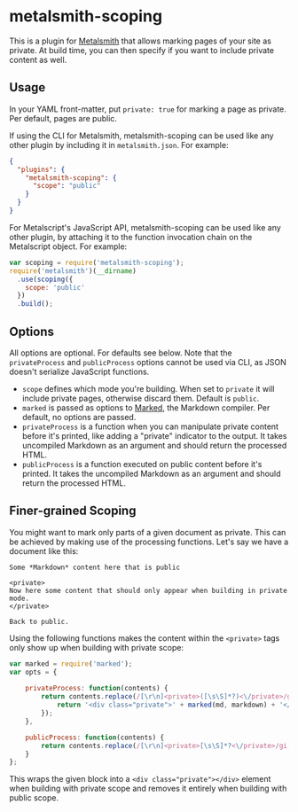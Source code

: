 # metalsmith-scoping

This is a plugin for [Metalsmith](http://metalsmith.io/) that allows marking 
pages of your site as private. At build time, you can then specify if you want 
to include private content as well.

## Usage

In your YAML front-matter, put `private: true` for marking a page as private.
Per default, pages are public.

If using the CLI for Metalsmith, metalsmith-scoping can be used like any other
plugin by including it in `metalsmith.json`. For example:

```json
{
  "plugins": {
    "metalsmith-scoping": {
      "scope": "public"
    }
  }
}
```

For Metalscript's JavaScript API, metalsmith-scoping can be used like any other
plugin, by attaching it to the function invocation chain on the Metalscript 
object. For example:

```js
var scoping = require('metalsmith-scoping');
require('metalsmith')(__dirname)
  .use(scoping({
    scope: 'public'
  })
  .build();
```

## Options

All options are optional. For defaults see below. Note that the `privateProcess`
and `publicProcess` options cannot be used via CLI, as JSON doesn't serialize 
JavaScript functions.

 - `scope` defines which mode you're building. When set to `private` it will
   include private pages, otherwise discard them. Default is `public`.
 - `marked` is passed as options to [Marked](https://github.com/chjj/marked),
   the Markdown compiler. Per default, no options are passed.
 - `privateProcess` is a function when you can manipulate private content 
   before it's printed, like adding a "private" indicator to the output. It 
   takes uncompiled Markdown as an argument and should return the processed 
   HTML.
 - `publicProcess` is a function executed on public content before it's printed.
   It takes the uncompiled Markdown as an argument and should return the 
   processed HTML.


## Finer-grained Scoping

You might want to mark only parts of a given document as private. This can be
achieved by making use of the processing functions. Let's say we have a 
document like this:

	Some *Markdown* content here that is public

	<private>
	Now here some content that should only appear when building in private 
	mode.
	</private>

	Back to public.

Using the following functions makes the content within the `<private>` tags
only show up when building with private scope:

```js
var marked = require('marked');
var opts = {
	
	privateProcess: function(contents) {
		return contents.replace(/[\r\n]<private>([\s\S]*?)<\/private>/gi, function (match, md) {
			return '<div class="private">' + marked(md, markdown) + '</div>';
		});
	},

	publicProcess: function(contents) {
		return contents.replace(/[\r\n]<private>[\s\S]*?<\/private>/gi, '')
	}
};
```

This wraps the given block into a `<div class="private"></div>` element when 
building with private scope and removes it entirely when building with public
scope.
